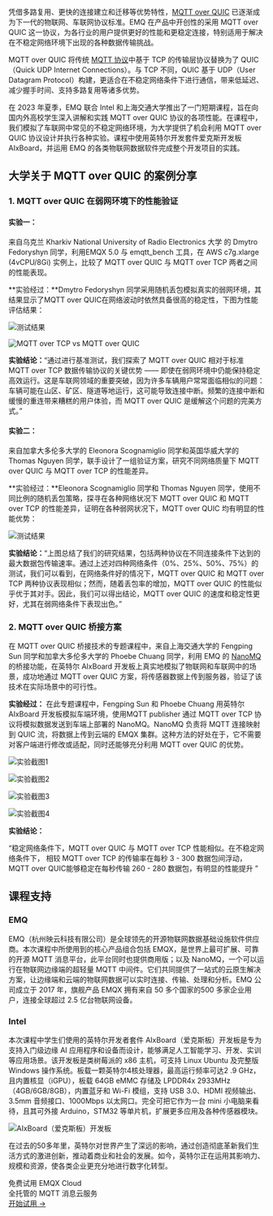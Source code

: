 凭借多路复用、更快的连接建立和迁移等优势特性，[MQTT over QUIC](https://www.emqx.com/zh/blog/mqtt-over-quic) 已逐渐成为下一代的物联网、车联网协议标准。EMQ 在产品中开创性的采用 MQTT over QUIC 这一协议，为各行业的用户提供更好的性能和更稳定连接，特别适用于解决在不稳定网络环境下出现的各种数据传输挑战。

MQTT over QUIC 将传统 [MQTT 协议](https://www.emqx.com/zh/blog/the-easiest-guide-to-getting-started-with-mqtt)中基于 TCP 的传输层协议替换为了 QUIC（Quick UDP Internet Connections）。与 TCP 不同，QUIC 基于 UDP（User Datagram Protocol）构建，更适合在不稳定网络条件下进行通信，带来低延迟、减少握手时间、支持多路复用等诸多优势。

在 2023 年夏季，EMQ 联合 Intel 和上海交通大学推出了一门短期课程，旨在向国内外高校学生深入讲解和实践 MQTT over QUIC 协议的各项性能。在课程中，我们模拟了车联网中常见的不稳定网络环境，为大学提供了机会利用 MQTT over QUIC 协议设计并执行各种实验。课程中使用英特尔开发套件爱克斯开发板 AIxBoard，并运用 EMQ 的各类物联网数据软件完成整个开发项目的实践。

## 大学关于 MQTT over QUIC 的案例分享 

### 1. MQTT over QUIC 在弱网环境下的性能验证

#### 实验一：

来自乌克兰 Kharkiv National University of Radio Electronics 大学 的 Dmytro Fedoryshyn 同学，利用EMQX 5.0 与 emqtt_bench 工具，在 AWS c7g.xlarge (4vCPU/8Gi) 实例上，比较了 MQTT over QUIC 与 MQTT over TCP 两者之间的性能表现。

**实验经过：**Dmytro Fedoryshyn 同学采用随机丢包模拟真实的弱网环境，其结果显示了MQTT over QUIC在网络波动时依然具备很高的稳定性，下图为性能评估结果：

![测试结果](https://assets.emqx.com/images/4cc5115e125c79a4c443269431c00d56.png)

![MQTT over TCP vs MQTT over QUIC](https://assets.emqx.com/images/26e14ffb738c5f934d572f4f2c3b8b28.png)

**实验结论：**“通过进行基准测试，我们探索了 MQTT over QUIC 相对于标准 MQTT over TCP 数据传输协议的关键优势 —— 即使在弱网环境中仍能保持稳定高效运行。这是车联网领域的重要突破，因为许多车辆用户常常面临相似的问题：车辆可能在山区、矿区、隧道等地运行，这可能导致连接中断。频繁的连接中断和缓慢的重连带来糟糕的用户体验，而 MQTT over QUIC 是缓解这个问题的完美方式。”

#### 实验二：

来自加拿大多伦多大学的 Eleonora Scognamiglio 同学和英国华威大学的 Thomas Nguyen 同学，联手设计了一组验证方案，研究不同网络质量下 MQTT over QUIC 与 MQTT over TCP 的性能差异。

**实验经过：**Eleonora Scognamiglio 同学和 Thomas Nguyen 同学，使用不同比例的随机丢包策略，探寻在各种网络状况下 MQTT over QUIC 和 MQTT over TCP 的性能差异，证明在各种弱网状况下，MQTT over QUIC 均有明显的性能优势：

![测试结果](https://assets.emqx.com/images/146d7093fc8fd19b67b7828bd95dce2c.png)

**实验结论：**“上图总结了我们的研究结果，包括两种协议在不同连接条件下达到的最大数据包传输速率。通过上述对四种网络条件（0%、25%、50%、75%）的测试，我们可以看到，在网络条件好的情况下，MQTT over QUIC 和 MQTT over TCP 两种协议表现相似；然而，随着丢包率的增加，MQTT over QUIC 的性能似乎优于其对手。因此，我们可以得出结论，MQTT over QUIC 的速度和稳定性更好，尤其在弱网络条件下表现出色。”

### 2. MQTT over QUIC 桥接方案

在 MQTT over QUIC 桥接技术的专题课程中，来自上海交通大学的 Fengping Sun 同学和加拿大多伦多大学的 Phoebe Chuang 同学，利用 EMQ 的 [NanoMQ](https://nanomq.io/zh) 的桥接功能，在英特尔 AIxBoard 开发板上真实地模拟了物联网和车联网中的场景，成功地通过 MQTT over QUIC 方案，将传感器数据上传到服务器，验证了该技术在实际场景中的可行性。

**实验经过：** 在此专题课程中，Fengping Sun 和 Phoebe Chuang 用英特尔 AIxBoard 开发板模拟车端环境，使用MQTT publisher 通过 MQTT over TCP 协议将模拟数据发送到车端上部署的 NanoMQ。NanoMQ 负责将 MQTT 连接映射到 QUIC 流，将数据上传到云端的 EMQX 集群。这种方法的好处在于，它不需要对客户端进行修改或适配，同时还能够充分利用 MQTT over QUIC 的优势。

![实验截图1](https://assets.emqx.com/images/07bf6c7e7ec70e26d11ba8863755c3c0.png)

![实验截图2](https://assets.emqx.com/images/902714cd001f2b438a38d47d1b1d7930.png)

![实验截图3](https://assets.emqx.com/images/c5d3eb9cf1a66959e1bd903039c360e2.png)

![实验截图4](https://assets.emqx.com/images/de646c18976d2c01a9cd6878bbd323bc.png)

**实验结论：**

“稳定网络条件下，MQTT over QUIC 与 MQTT over TCP 性能相似。在不稳定网络条件下， 相较 MQTT over TCP 的传输率在每秒 3 - 300 数据包间浮动，MQTT over QUIC能够稳定在每秒传输 260 - 280 数据包，有明显的性能提升 ”

## 课程支持

### EMQ

EMQ（杭州映云科技有限公司）是全球领先的开源物联网数据基础设施软件供应商。本次课程中所使用到的核心产品组合包括 EMQX，是世界上最可扩展、可靠的开源 MQTT 消息平台，此平台同时也提供商用版；以及 NanoMQ，一个可以运行在物联网边缘端的超轻量 MQTT 中间件。它们共同提供了一站式的云原生解决方案，让边缘端和云端的物联网数据可以实时连接、传输、处理和分析。EMQ 公司成立于 2017 年，旗舰产品 EMQX 拥有来自 50 多个国家的500 多家企业用户，连接全球超过 2.5 亿台物联网设备。

### Intel

本次课程中学生们使用的英特尔开发者套件 AIxBoard（爱克斯板）开发板是专为支持入门级边缘 AI 应用程序和设备而设计，能够满足人工智能学习、开发、实训等应用场景。该开发板是类树莓派的 x86 主机，可支持 Linux Ubuntu 及完整版 Windows 操作系统。板载一颗英特尔4核处理器，最高运行频率可达2 .9 GHz，且内置核显（iGPU），板载 64GB eMMC 存储及 LPDDR4x 2933MHz（4GB/6GB/8GB），内置蓝牙和 Wi-Fi 模组，支持 USB 3.0、HDMI 视频输出、3.5mm 音频接口、1000Mbps 以太网口。完全可把它作为一台 mini 小电脑来看待，且其可外接 Arduino，STM32 等单片机，扩展更多应用及各种传感器模块。

![AIxBoard（爱克斯板）开发板](https://assets.emqx.com/images/6e7145f9b0656eda9a66616ad1785f27.png)

在过去的50多年里，英特尔对世界产生了深远的影响，通过创造彻底革新我们生活方式的激进创新，推动着商业和社会的发展。如今，英特尔正在运用其影响力、规模和资源，使各类企业更充分地进行数字化转型。



<section class="promotion">
    <div>
        免费试用 EMQX Cloud
        <div class="is-size-14 is-text-normal has-text-weight-normal">全托管的 MQTT 消息云服务</div>
    </div>
    <a href="https://accounts-zh.emqx.com/signup?continue=https://cloud.emqx.com/console/deployments/0?oper=new" class="button is-gradient px-5">开始试用 →</a>
</section>
